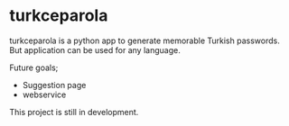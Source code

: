 # turkceparola

turkceparola is a python app to generate memorable Turkish passwords. But application can be used for any language. 

Future goals;

- Suggestion page
- webservice

This project is still in development. 

